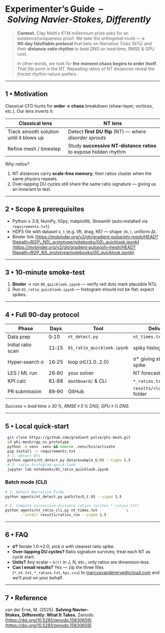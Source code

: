 # Experimenter’s Guide  – *Solving Navier‑Stokes, Differently*

> **Context.**  Clay Math’s €1 M millennium prize asks for an existence/uniqueness proof.  We take the *orthogonal* route — a **90‑day falsifiable protocol** that bets on *Narrative Ticks* (NTs) and their **distance‑ratio rhythm** to beat DNS on lead‑time, RMSE & GPU cost.
>
> In other words, we look for **the moment chaos begins to order itself**.  That *flip point* is the NT.  Repeating ratios of NT distances reveal the *fractal rhythm* nature prefers.

---

## 1 • Motivation

Classical CFD hunts for **order → chaos** breakdown (shear‑layer, vortices, etc.). Our lens inverts it:

| **Classical lens**                      | **NT lens**                                                     |
| --------------------------------------- | --------------------------------------------------------------- |
| Track smooth solution until it blows up | Detect **first DU flip** (NT) — *where disorder sprouts*        |
| Refine mesh / timestep                  | Study **successive NT‑distance ratios** to expose hidden rhythm |

*Why ratios?*

1. NT distances carry **scale‑free memory**; their ratios cluster when the same physics repeats.
2. Over‑lapping DU cycles still share the same ratio signature — giving us an invariant to test.

---

## 2 • Scope & prerequisites

- Python ≥ 3.9, NumPy, h5py, matplotlib, Streamlit (auto‑installed via `requirements.txt`).
- HDF5 file with dataset `G_t` (e.g. lift, drag, KE) — shape `(N,)`, uniform Δt.
- Binder link [https://mybinder.org/v2/gh/gradient‑pulse/phi‑mesh/HEAD?filepath=RGP\_NS\_prototype/notebooks/00\_quicklook.ipynb](https://mybinder.org/v2/gh/gradient‑pulse/phi‑mesh/HEAD?filepath=RGP_NS_prototype/notebooks/00_quicklook.ipynb)

---

## 3 • 10‑minute smoke‑test

1. **Binder** → run `00_quicklook.ipynb` ― verify red dots mark plausible NTs.
2. Run `01_ratio_quicklook.ipynb` ― histogram should *not* be flat; expect spikes.

---

## 4 • Full 90‑day protocol

| Phase              | Days  | Tool                       | Deliverable                 |
| ------------------ | ----- | -------------------------- | --------------------------- |
| Data prep          | 0‑10  | `nt_detect.py`             | `nt_times.txt`              |
| Initial ratio scan | 11‑15 | `01_ratio_quicklook.ipynb` | spiky histogram             |
| Hyper‑search σ     | 16‑25 | loop σ∈{1.0‥2.0}           | σ\* giving strongest spike  |
| LES / ML run       | 26‑80 | your solver                | NT forecast CSVs            |
| KPI calc           | 81‑88 | `dashboard/` & CLI         | `*_ratios.txt`, RMSE, etc.  |
| PR submission      | 89‑90 | GitHub                     | `results/<lab_tag>/` folder |

*Success = lead‑time ≥ 30 %, RMSE ≤ 5 % DNS, GPU ≤ ½ DNS.*

---

## 5 • Local quick‑start

```bash
 git clone https://github.com/gradient‑pulse/phi‑mesh.git
 cd phi‑mesh/rgp_ns_prototype
 python -m venv .venv && source .venv/bin/activate
 pip install -r requirements.txt
 # 1. detect NTs
 python agents/nt_detect.py data/example_G.h5 --sigma 1.5
 # 2. ratio histogram quick‑look
 jupyter lab notebooks/01_ratio_quicklook.ipynb
```

### Batch mode (CLI)

```bash
# 1. Detect Narrative Ticks
python agents/nt_detect.py path/to/G_t.h5 --sigma 1.5

# 2. Compute successive‑distance ratios (writes *_ratios.txt)
python agents/nt_ratio_cli.py nt_times.txt             \
       --outdir results/ratios_run --sigma 1.5
```

---

## 6 • FAQ

- **σ?**  Iterate 1.0→2.0; pick σ with clearest ratio spike.
- **Over‑lapping DU cycles?**  Ratio signature survives; treat each NT as cycle start.
- **Units?**  Any scalar – `G(t)` in J, N, etc.; only ratios are dimension‑less.
- **Can I email results?**  Yes — zip the three files (`*_nt.txt`, `*_ratios.txt`, `kpi.csv`) to [marcusvandererve@icloud.com](mailto\:marcusvandererve@icloud.com) and we’ll post on your behalf.

---

## 7 • Reference

van der Erve, M. (2025). **Solving Navier–Stokes, Differently: What It Takes.** Zenodo. [https://doi.org/10.5281/zenodo.15830659](https://doi.org/10.5281/zenodo.15830659)
